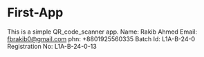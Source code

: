 # First-App
This is a simple QR_code_scanner app.
Name: Rakib Ahmed Email: fbrakib0@gmail.com phn: +8801925560335 Batch Id: L1A-B-24-0 Registration No: L1A-B-24-0-13
